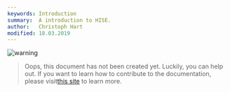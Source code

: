 ```yaml
---
keywords: Introduction
summary:  A introduction to HISE.
author:   Christoph Hart
modified: 18.03.2019
---
```


![warning](/images/icon_warning:64px)  
> Oops, this document has not been created yet. Luckily, you can help out. If you want to learn how to contribute to the documentation, please visit[this site](/glossary/contributing) to learn more.  

